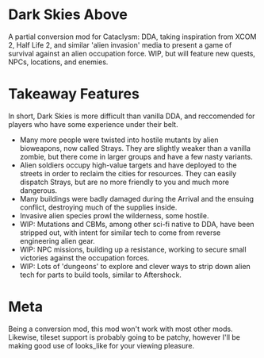 # Dark Skies Above

A partial conversion mod for Cataclysm: DDA, taking inspiration from XCOM 2, Half Life 2, and similar 'alien invasion'
media to present a game of survival against an alien occupation force. WIP, but will feature new quests, NPCs,
locations, and enemies.

# Takeaway Features

In short, Dark Skies is more difficult than vanilla DDA, and reccomended for players who have some experience under
their belt.

- Many more people were twisted into hostile mutants by alien bioweapons, now called Strays. They are slightly weaker
  than a vanilla zombie, but there come in larger groups and have a few nasty variants.
- Alien soldiers occupy high-value targets and have deployed to the streets in order to reclaim the cities for
  resources. They can easily dispatch Strays, but are no more friendly to you and much more dangerous.
- Many buildings were badly damaged during the Arrival and the ensuing conflict, destroying much of the supplies inside.
- Invasive alien species prowl the wilderness, some hostile.
- WIP: Mutations and CBMs, among other sci-fi native to DDA, have been stripped out, with intent for similar tech to
  come from reverse engineering alien gear.
- WIP: NPC missions, building up a resistance, working to secure small victories against the occupation forces.
- WIP: Lots of 'dungeons' to explore and clever ways to strip down alien tech for parts to build tools, similar to
  Aftershock.

# Meta

Being a conversion mod, this mod won't work with most other mods. Likewise, tileset support is probably going to be
patchy, however I'll be making good use of looks_like for your viewing pleasure.
